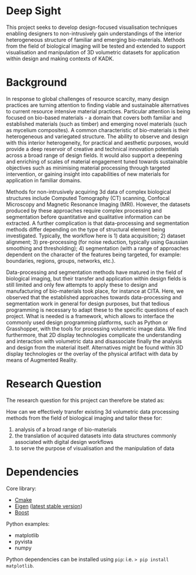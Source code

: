 # Deep Sight
This project seeks to develop design-focused visualisation techniques enabling designers to non-intrusively gain understandings of the interior heterogeneous structure of familiar and emerging bio-materials. Methods from the field of biological imaging will be tested and extended to support visualisation and manipulation of 3D volumetric datasets for application within design and making contexts of KADK.

# Background
In response to global challenges of resource scarcity, many design practices are turning attention to finding viable and sustainable alternatives to current resource intensive material practices. Particular attention is being focused on bio-based materials - a domain that covers both familiar and established materials (such as timber) and emerging novel materials (such as mycelium composites). A common characteristic of bio-materials is their heterogeneous and variegated structure. The ability to observe and design with this interior heterogeneity, for practical and aesthetic purposes, would provide a deep reservoir of creative and technical innovation potentials across a broad range of design fields. It would also support a deepening and enriching of scales of material engagement tuned towards sustainable objectives such as minimising material processing through targeted intervention, or gaining insight into capabilities of new materials for application in familiar domains.  
 
Methods for non-intrusively acquiring 3d data of complex biological structures include Computed Tomography (CT) scanning, Confocal Microscopy and Magnetic Resonance Imaging (MRI). However, the datasets produced by these approaches require complex processing and segmentation before quantitative and qualitative information can be extracted. A further complication is that data-processing and segmentation methods differ depending on the type of structural element being investigated. Typically, the workflow here is 1) data acquisition; 2) dataset alignment; 3) pre-processing (for noise reduction, typically using Gaussian smoothing and thresholding); 4) segmentation (with a range of approaches dependent on the character of the features being targeted, for example: boundaries, regions, groups, networks, etc.). 

Data-processing and segmentation methods have matured in the field of biological imaging, but their transfer and application within design fields is still limited and only few attempts to apply these to design and manufacturing of  bio-materials took place, for instance at CITA. Here, we observed that the established approaches towards data-processing and segmentation work in general for design purposes, but that tedious programming is necessary to adapt these to the specific questions of each project. What is needed is a framework, which allows to interface the commonly used design programming platforms, such as Python or Grasshopper, with the tools for processing volumetric image data. We find furthermore, that 2D display technologies complicate the understanding and interaction with volumetric data and disassociate finally the analysis and design from the material itself. Alternatives might be found within 3D display technologies or the overlay of the physical artifact with data by means of Augmented Reality.

# Research Question
The research question for this project can therefore be stated as:

How can we effectively transfer existing 3d volumetric data processing methods from the field of biological imaging and tailor these for: 
1) analysis of a broad range of bio-materials
2) the translation of acquired datasets into data structures commonly associated with digital design workflows   
3) to serve the purpose of visualisation and the manipulation of data 

# Dependencies
Core library:
- [Cmake](https://cmake.org/)
- [Eigen](http://eigen.tuxfamily.org/) ([latest stable version](https://github.com/libigl/eigen))
- [Boost](https://www.boost.org/)

Python examples:
- matplotlib
- pyvista
- numpy

Python dependencies can be installed using `pip`: i.e. `> pip install matplotlib`.
